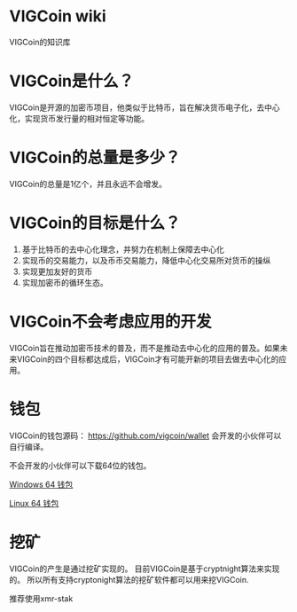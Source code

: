 # VIGCoin wiki
VIGCoin的知识库

# VIGCoin是什么？

VIGCoin是开源的加密币项目，他类似于比特币，旨在解决货币电子化，去中心化，实现货币发行量的相对恒定等功能。

# VIGCoin的总量是多少？

VIGCoin的总量是1亿个，并且永远不会增发。

# VIGCoin的目标是什么？

1. 基于比特币的去中心化理念，并努力在机制上保障去中心化
2. 实现币的交易能力，以及币币交易能力，降低中心化交易所对货币的操纵
3. 实现更加友好的货币
4. 实现加密币的循环生态。

# VIGCoin不会考虑应用的开发

VIGCoin旨在推动加密币技术的普及，而不是推动去中心化的应用的普及。如果未来VIGCoin的四个目标都达成后，VIGCoin才有可能开新的项目去做去中心化的应用。

# 钱包

VIGCoin的钱包源码：
https://github.com/vigcoin/wallet
会开发的小伙伴可以自行编译。

不会开发的小伙伴可以下载64位的钱包。

[Windows 64 钱包](https://github.com/vigcoin/wallet/releases/download/1.0.0-a1/vigcoin-windows-64.zip)


[Linux 64 钱包](https://github.com/vigcoin/wallet/releases/download/1.0.0-a1/vigcoin-linux-64.zip)


# 挖矿

VIGCoin的产生是通过挖矿实现的。
目前VIGCoin是基于cryptnight算法来实现的。
所以所有支持cryptonight算法的挖矿软件都可以用来挖VIGCoin.

推荐使用xmr-stak

